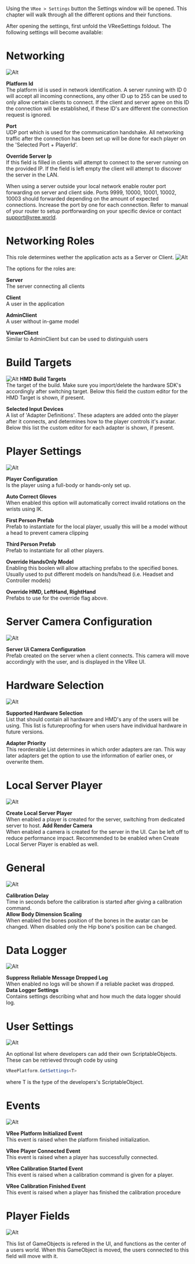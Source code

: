 Using the `VRee > Settings` button the Settings window will be opened. This chapter will walk through all the different options and their functions.

After opening the settings, first unfold the VReeSettings foldout. The following settings will become available:

# Networking

![Alt](./images/settings/networking.png "Networking.")

**Platform Id**  
The platform id is used in network identification. A server running with ID 0 will accept all incoming connections, any other ID up to 255 can be used to only allow certain clients to connect. If the client and server agree on this ID the connection will be established, if these ID's are different the connection request is ignored.

**Port**  
UDP port which is used for the communication handshake.
All networking traffic after the connection has been set up will be done for each player on the 'Selected Port + PlayerId'.

**Override Server Ip**  
If this field is filled in clients will attempt to connect to the server running on the provided IP. If the field is left empty the client will attempt to discover the server in the LAN.

When using a server outside your local network enable router port forwarding on server and client side. Ports 9999, 10000, 10001, 10002, 10003 should forwarded depending on the amount of expected connections. Increase the port by one for each connection.
Refer to manual of your router to setup portforwarding on your specific device or contact support@vree.world.

# Networking Roles

This role determines wether the application acts as a Server or Client.
![Alt](./images/settings/networking-roles.png "Networking Roles.")

The options for the roles are:

**Server**  
The server connecting all clients

**Client**  
A user in the application

**AdminClient**  
A user without in-game model

**ViewerClient**  
Similar to AdminClient but can be used to distinguish users

# Build Targets

![Alt](./images/settings/build-targets.png "Build Targets.")
**HMD Build Targets**  
The target of the build. Make sure you import/delete the hardware SDK's accordingly after switching target.
Below this field the custom editor for the HMD Target is shown, if present.

**Selected Input Devices**  
A list of 'Adapter Definitions'. These adapters are added onto the player after it connects, and determines how to the player controls it's avatar.
Below this list the custom editor for each adapter is shown, if present.

# Player Settings

![Alt](./images/settings/player-settings.png "Player Settings.")

**Player Configuration**  
Is the player using a full-body or hands-only set up.

**Auto Correct Gloves**  
When enabled this option will automatically correct invalid rotations on the wrists using IK.

**First Person Prefab**  
Prefab to instantiate for the local player, usually this will be a model without a head to prevent camera clipping

**Third Person Prefab**  
Prefab to instantiate for all other players.

**Override HandsOnly Model**  
Enabling this boolen will allow attaching prefabs to the specified bones. Usually used to put different models on hands/head (i.e. Headset and Controller models)

**Override HMD, LeftHand, RightHand**  
Prefabs to use for the override flag above.

# Server Camera Configuration

![Alt](./images/settings/server-camera-configuration.png "Server Camera Configuration.")

**Server Ui Camera Configuration**  
Prefab created on the server when a client connects. This camera will move accordingly with the user, and is displayed in the VRee UI.

# Hardware Selection

![Alt](./images/settings/hardware-selection.png "Hardware Selection.")

**Supported Hardware Selection**  
List that should contain all hardware and HMD's any of the users will be using. This list is futureproofing for when users have individual hardware in future versions.

**Adapter Priority**  
This reorderable List determines in which order adapters are ran. This way later adapters get the option to use the information of earlier ones, or overwrite them.

# Local Server Player

![Alt](./images/settings/local-server-player.png "Local Server Player.")

**Create Local Server Player**  
When enabled a player is created for the server, switching from dedicated server to host.
**Add Render Camera**  
When enabled a camera is created for the server in the UI. Can be left off to reduce performance impact.
Recommended to be enabled when Create Local Server Player is enabled as well.

# General

![Alt](./images/settings/general.png "General.")

**Calibration Delay**  
Time in seconds before the calibration is started after giving a calibration command.  
**Allow Body Dimension Scaling**  
When enabled the bones position of the bones in the avatar can be changed. When disabled only the Hip bone's position can be changed.

# Data Logger

![Alt](./images/settings/data-logger.png "Data Logger.")

**Suppress Reliable Message Dropped Log**  
When enabled no logs will be shown if a reliable packet was dropped.  
**Data Logger Settings**  
Contains settings describing what and how much the data logger should log.

# User Settings

![Alt](./images/settings/user-settings.png "User Settings.")

An optional list where developers can add their own ScriptableObjects. These can be retrieved through code by using

```c#
VReePlatform.GetSettings<T>
```

where T is the type of the developers's ScriptableObject.

# Events

![Alt](./images/settings/events.png "Events.")

**VRee Platform Initialized Event**  
This event is raised when the platform finished initialization.

**VRee Player Connected Event**  
This event is raised when a player has successfully connected.

**VRee Calibration Started Event**  
This event is raised when a calibration command is given for a player.

**VRee Calibration Finished Event**  
This event is raised when a player has finished the calibration procedure

# Player Fields

![Alt](./images/settings/player-fields.png "Player Fields.")

This list of GameObjects is refered in the UI, and functions as the center of a users world.
When this GameObject is moved, the users connected to this field will move with it.
